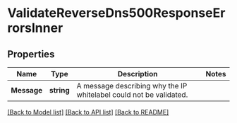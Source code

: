 # ValidateReverseDns500ResponseErrorsInner

## Properties

Name | Type | Description | Notes
------------ | ------------- | ------------- | -------------
**Message** | **string** | A message describing why the IP whitelabel could not be validated. |

[[Back to Model list]](../README.md#documentation-for-models) [[Back to API list]](../README.md#documentation-for-api-endpoints) [[Back to README]](../README.md)


